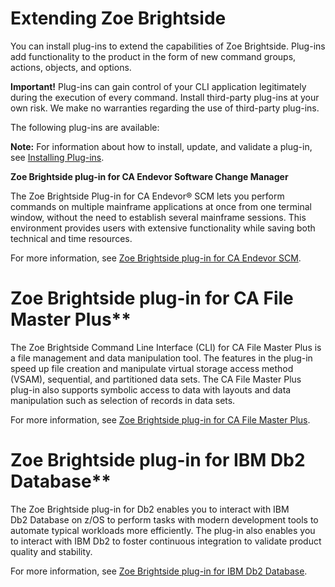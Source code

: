 # Extending Zoe Brightside

You can install plug-ins to extend the capabilities of Zoe Brightside. Plug-ins add functionality to the product in the form of new command groups, actions, objects, and options. 

**Important!** Plug-ins can gain control of your CLI application legitimately during the execution of every command. Install third-party plug-ins at your own risk. We make no warranties regarding the use of third-party plug-ins.

The following plug-ins are available:

**Note:** For information about how to install, update, and validate a plug-in, see [Installing Plug-ins](cli-installplugins.md).

**Zoe Brightside plug-in for CA Endevor Software Change Manager**

The Zoe Brightside Plug-in for CA Endevor® SCM lets you perform commands on multiple mainframe applications at once from one terminal window, without the need to establish several mainframe sessions. This environment provides users with extensive functionality while saving
both technical and time resources. 

For more information, see [Zoe Brightside plug-in for CA Endevor SCM](cli-endevorplugin.md).

# Zoe Brightside plug-in for CA File Master Plus** 

The Zoe Brightside Command Line Interface (CLI) for CA File Master Plus is a file management and data manipulation tool. The features in the plug-in speed up file creation and manipulate virtual storage access method (VSAM), sequential, and partitioned data sets. The CA File Master Plus plug-in also supports symbolic access to data with layouts and data manipulation such as selection of records in data sets.

For more information, see [Zoe Brightside plug-in for CA File Master Plus](cli-fmpplugin.md).

# Zoe Brightside plug-in for IBM Db2 Database**

The Zoe Brightside plug-in for Db2 enables you to interact with IBM Db2 Database on z/OS to perform tasks with modern development tools to automate typical workloads more efficiently. The plug-in also enables you to interact with IBM Db2 to foster continuous integration to validate product quality and stability.

For more information, see [Zoe Brightside plug-in for IBM Db2 Database](cli-db2plugin.md).
